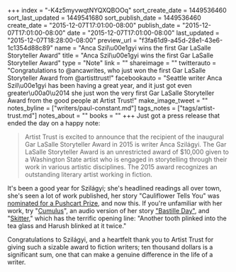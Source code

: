 +++
index = "-K4z5myvwqtNYQXQBOOq"
sort_create_date = 1449536460
sort_last_updated = 1449541680
sort_publish_date = 1449536460
create_date = "2015-12-07T17:01:00-08:00"
publish_date = "2015-12-07T17:01:00-08:00"
date = "2015-12-07T17:01:00-08:00"
last_updated = "2015-12-07T18:28:00-08:00"
preview_url = "f3fa61d9-a45d-28e1-43e6-1c1354d88c89"
name = "Anca Szil\u00e1gyi wins the first Gar LaSalle Storyteller Award"
title = "Anca Szil\u00e1gyi wins the first Gar LaSalle Storyteller Award"
type = "Note"
link = ""
shareimage = ""
twitterauto = "Congratulations to @ancawrites, who just won the first Gar LaSalle Storyteller Award from @artisttrust!"
facebookauto = "Seattle writer Anca Szil\u00e1gyi has been having a great year, and it just got even greater\u00a0\u2014 she just won the very first Gar LaSalle Storyteller Award from the good people at Artist Trust!"
make_image_tweet = ""
notes_byline = ["writers/paul-constant.md"]
tags_notes = ["tags/artist-trust.md"]
notes_about = ""
books = ""
+++
Just got a press release that ended the day on a happy note:

<blockquote>Artist Trust is excited to announce that the recipient of the inaugural Gar LaSalle Storyteller Award in 2015 is writer Anca Szilágyi. The Gar LaSalle Storyteller Award is an unrestricted award of $10,000 given to a Washington State artist who is engaged in storytelling through their work in various artistic disciplines. The 2015 award recognizes an outstanding literary artist working in fiction.</blockquote>

It's been a good year for Szilágyi; she's headlined readings all over town, she's seen a lot of work published, her story "Cauliflower Tells You" was [nominated for a Pushcart Prize](http://ancawrites.com/2015/12/04/cauliflower-tells-you-nominated-for-a-puschart/), and now this. If you're unfamiliar with her work, try "[Cumulus](http://www.ascentaspirations.ca/Cumulus.htm)", an audio version of her story ["Bastille Day"](http://www.collectanea.net/media.htm), and "[Skitter](http://www.litragger.com/fiction/skitter-by-anca-szilagyi-via-the-massachusetts-review/)," which has the terrific opening line: "Another tooth plinked into the tea glass and Harush blinked at it twice."

Congratulations to Szilágyi, and a heartfelt thank you to Artist Trust for giving such a sizable award to fiction writers; ten thousand dollars is a significant sum, one that can make a genuine difference in the life of a writer. 